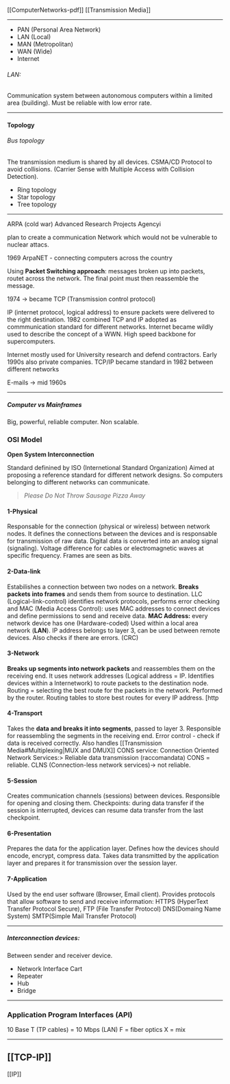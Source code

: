 [[ComputerNetworks-pdf]]
[[Transmission Media]]

---

- PAN (Personal Area Network)
- LAN (Local)
- MAN (Metropolitan)
- WAN (Wide)
- Internet

###### LAN: 
Communication system between autonomous computers within a limited area (building). Must be reliable with low error rate. 

---
#### Topology

###### Bus topology 
The transmission medium is shared by all devices. 
CSMA/CD Protocol to avoid collisions. (Carrier Sense with Multiple Access with Collision Detection). 
- Ring topology 
- Star topology 
- Tree topology 

---

ARPA (cold war)
Advanced Research Projects Agencyi

plan to create a communication Network which would not be vulnerable to nuclear attacs. 

1969 ArpaNET - connecting computers across the country

Using **Packet Switching approach**: messages broken up into packets, routet across the network. The final point must then reassemble the message. 

1974 -> became TCP (Transmission control protocol)

IP (internet protocol, logical address) to ensure packets were delivered to the right destination. 
1982 combined TCP and IP adopted as commmunication standard for different networks. 
Internet became wildly used to describe the concept of a WWN. 
High speed backbone for supercomputers. 

Internet mostly used for University research and defend contractors. Early 1990s also private companies. 
TCP/IP became standard  in 1982 between different networks

E-mails -> mid 1960s 

---
##### Computer vs Mainframes 
Big, powerful, reliable computer. Non scalable. 


### OSI Model 
**Open System Interconnection**

Standard definined by ISO (Internetional Standard Organization)
Aimed at proposing a reference standard for different network designs. So computers belonging to different networks can communicate. 


> _Please Do Not Throw Sausage Pizza Away_

#### 1-Physical 
Responsable for the connection (physical or wireless) between network nodes. It defines the connections between the devices and is responsable for transmission of raw data.
Digital data is converted into an analog signal (signaling). Voltage difference for cables or electromagnetic waves at specific frequency. Frames are seen as bits. 

#### 2-Data-link 
Estabilishes a connection between two nodes on a network. **Breaks packets into frames** and sends them from source to destination. LLC (Logical-link-control) identifies network protocols, performs error checking and MAC (Media Access Control): uses MAC addresses to connect devices and define permissions to send and receive data. 
**MAC Address:** every network device has one (Hardware-coded) Used within a local area network (**LAN**). IP address belongs to layer 3, can be used between remote devices. 
Also checks if there are errors. (CRC)

#### 3-Network
**Breaks up segments into network packets** and reassembles them on the receiving end. It uses network addresses (Logical address = IP. Identifies devices within a Internetwork) to route packets to the destination node. 
Routing = selecting the best route for the packets in the network. Performed by the router. 
Routing tables to store best routes for every IP address. 
[http

#### 4-Transport 
Takes the **data and breaks it into segments**, passed to layer 3. Responsible for reassembling the segments in the receiving end. Error control - check if data is received correctly.
Also handles [[Transmission Media#Multiplexing|MUX and DMUX]]
CONS service: Connection Oriented Network Services:> Reliable data transmission (raccomandata)
CONS = reliable. CLNS (Connection-less network services)-> not reliable. 
#### 5-Session
Creates communication channels (sessions) between devices. Responsible for opening and closing them. Checkpoints: during data transfer if the session is interrupted, devices can resume data transfer from the last checkpoint. 
#### 6-Presentation 
Prepares the data for the application layer. Defines how the devices should encode, encrypt, compress data. Takes data transmitted by the application layer and prepares it for transmission over the session layer. 
#### 7-Application
Used by the end user software (Browser, Email client). Provides protocols that allow software to send and receive information: HTTPS (HyperText Transfer Protocol Secure), FTP (File Transfer Protocol) DNS(Domaing Name System) SMTP(Simple Mail Transfer Protocol)

---

##### Interconnection devices: 
Between sender and receiver device. 

- Network Interface Cart
- Repeater 
- Hub
- Bridge

---
### Application Program Interfaces (API)
10 Base T (TP cables) = 10 Mbps (LAN)
F = fiber optics 
X = mix 

---

## [[TCP-IP]]
[[IP]]